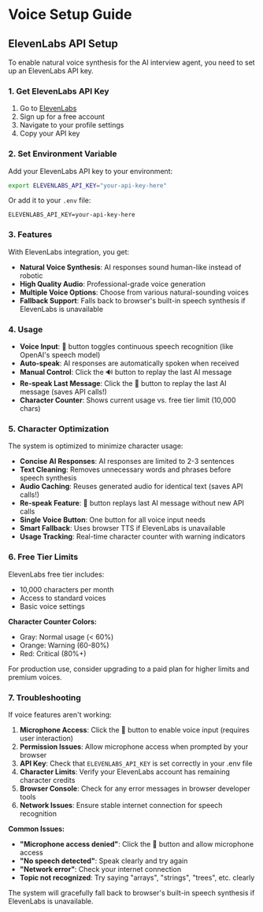 # Voice Setup Guide

## ElevenLabs API Setup

To enable natural voice synthesis for the AI interview agent, you need to set up an ElevenLabs API key.

### 1. Get ElevenLabs API Key

1. Go to [ElevenLabs](https://elevenlabs.io/)
2. Sign up for a free account
3. Navigate to your profile settings
4. Copy your API key

### 2. Set Environment Variable

Add your ElevenLabs API key to your environment:

```bash
export ELEVENLABS_API_KEY="your-api-key-here"
```

Or add it to your `.env` file:
```
ELEVENLABS_API_KEY=your-api-key-here
```

### 3. Features

With ElevenLabs integration, you get:

- **Natural Voice Synthesis**: AI responses sound human-like instead of robotic
- **High Quality Audio**: Professional-grade voice generation
- **Multiple Voice Options**: Choose from various natural-sounding voices
- **Fallback Support**: Falls back to browser's built-in speech synthesis if ElevenLabs is unavailable

### 4. Usage

- **Voice Input**: 🎤 button toggles continuous speech recognition (like OpenAI's speech model)
- **Auto-speak**: AI responses are automatically spoken when received
- **Manual Control**: Click the 🔊 button to replay the last AI message
- **Re-speak Last Message**: Click the 🔁 button to replay the last AI message (saves API calls!)
- **Character Counter**: Shows current usage vs. free tier limit (10,000 chars)

### 5. Character Optimization

The system is optimized to minimize character usage:

- **Concise AI Responses**: AI responses are limited to 2-3 sentences
- **Text Cleaning**: Removes unnecessary words and phrases before speech synthesis
- **Audio Caching**: Reuses generated audio for identical text (saves API calls!)
- **Re-speak Feature**: 🔁 button replays last AI message without new API calls
- **Single Voice Button**: One button for all voice input needs
- **Smart Fallback**: Uses browser TTS if ElevenLabs is unavailable
- **Usage Tracking**: Real-time character counter with warning indicators

### 6. Free Tier Limits

ElevenLabs free tier includes:
- 10,000 characters per month
- Access to standard voices
- Basic voice settings

**Character Counter Colors:**
- Gray: Normal usage (< 60%)
- Orange: Warning (60-80%)
- Red: Critical (80%+)

For production use, consider upgrading to a paid plan for higher limits and premium voices.

### 7. Troubleshooting

If voice features aren't working:

1. **Microphone Access**: Click the 🎤 button to enable voice input (requires user interaction)
2. **Permission Issues**: Allow microphone access when prompted by your browser
3. **API Key**: Check that `ELEVENLABS_API_KEY` is set correctly in your .env file
4. **Character Limits**: Verify your ElevenLabs account has remaining character credits
5. **Browser Console**: Check for any error messages in browser developer tools
6. **Network Issues**: Ensure stable internet connection for speech recognition

**Common Issues:**
- **"Microphone access denied"**: Click the 🎤 button and allow microphone access
- **"No speech detected"**: Speak clearly and try again
- **"Network error"**: Check your internet connection
- **Topic not recognized**: Try saying "arrays", "strings", "trees", etc. clearly

The system will gracefully fall back to browser's built-in speech synthesis if ElevenLabs is unavailable.

